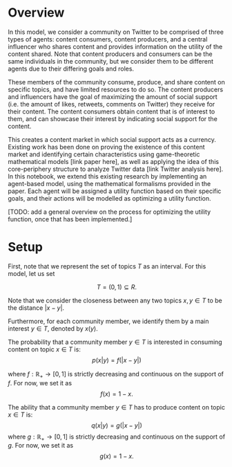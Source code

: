 # Overview

In this model, we consider a community on Twitter to be comprised of three types of agents: content consumers, content producers, and a central influencer who shares content and provides information on the utility of the content shared. Note that content producers and consumers can be the same individuals in the community, but we consider them to be different agents due to their differing goals and roles.

These members of the community consume, produce, and share content on specific topics, and have limited resources to do so. The content producers and influencers have the goal of maximizing the amount of social support (i.e. the amount of likes, retweets, comments on Twitter) they receive for their content. The content consumers obtain content that is of interest to them, and can showcase their interest by indicating social support for the content.

This creates a content market in which social support acts as a currency. Existing work has been done on proving the existence of this content market and identifying certain characteristics using game-theoretic mathematical models \[link paper here\], as well as applying the idea of this core-periphery structure to analyze Twitter data \[link Twitter analysis here\]. In this notebook, we extend this existing research by implementing an agent-based model, using the mathematical formalisms provided in the paper. Each agent will be assigned a utility function based on their specific goals, and their actions will be modelled as optimizing a utility function.

[TODO: add a general overview on the process for optimizing the utility function, once that has been implemented.]

# Setup

First, note that we represent the set of topics $T$ as an interval. For this model, let us set

$$T = (0, 1) \subseteq R.$$

Note that we consider the closeness between any two topics $x, y \in T$ to be the distance $|x-y|$.

Furthermore, for each community member, we identify them by a main interest $y \in T$, denoted by $x(y)$.

The probability that a community member $y \in T$ is interested in consuming content on topic $x \in T$ is:
$$p(x|y) = f(|x-y|)$$

where $f : \mathbb{R}_+ \to [0,1]$ is strictly decreasing and continuous on the support of $f$. For now, we set it as
$$f(x) = 1-x.$$

The ability that a community member $y \in T$ has to produce content on topic $x \in T$ is:
$$q(x|y) = g(|x-y|)$$
where $g : \mathbb{R}_+ \to [0,1]$ is strictly decreasing and continuous on the support of $g$. For now, we set it as
$$g(x) = 1-x.$$